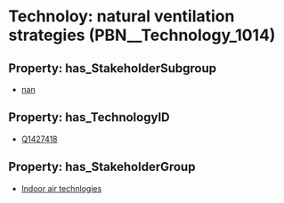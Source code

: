 # Technoloy: __natural ventilation strategies__ (PBN__Technology_1014)

## Property: has_StakeholderSubgroup

* [nan](PBN__TechSubgroup_7)

## Property: has_TechnologyID

* [Q1427418](Q1427418)

## Property: has_StakeholderGroup

* [Indoor air technlogies](PBN__TechGroup_18)

